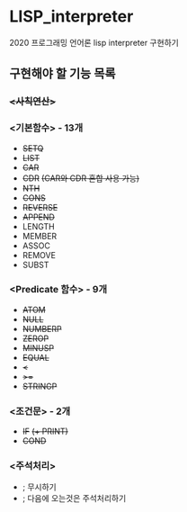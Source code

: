 # LISP_interpreter
2020 프로그래밍 언어론 lisp interpreter 구현하기

## 구현해야 할 기능 목록
### ~~<사칙연산>~~
### <기본함수> - 13개
- ~~SETQ~~  
- ~~LIST~~  
- ~~CAR~~
- ~~CDR~~
~~(CAR와 CDR 혼합 사용 가능)~~
- ~~NTH~~
- ~~CONS~~
- ~~REVERSE~~
- ~~APPEND~~
- LENGTH
- MEMBER
- ASSOC
- REMOVE
- SUBST
### <Predicate 함수> - 9개
- ~~ATOM~~
- ~~NULL~~
- ~~NUMBERP~~
- ~~ZEROP~~
- ~~MINUSP~~
- ~~EQUAL~~
- ~~<~~
- ~~\>=~~
- ~~STRINGP~~
### <조건문> - 2개
- ~~IF~~
~~(+ PRINT)~~
- ~~COND~~

### <주석처리>
- ; 무시하기
- ; 다음에 오는것은 주석처리하기
